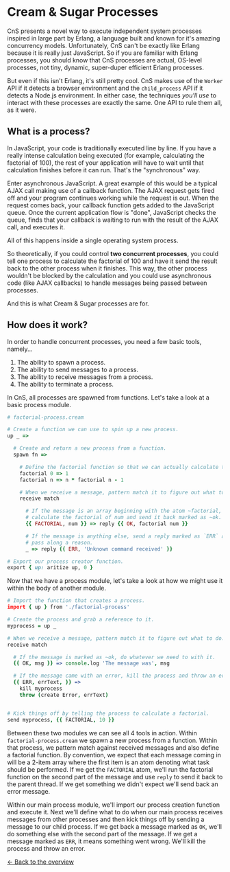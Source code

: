 # Cream & Sugar Processes

CnS presents a novel way to execute independent system processes inspired in large part by Erlang, a language built and known for it's amazing concurrency models. Unfortunately, CnS can't be exactly like Erlang because it is really just JavaScript. So if you are familiar with Erlang processes, you should know that CnS processes are actual, OS-level processes, not tiny, dynamic, super-duper efficient Erlang processes.

But even if this isn't Erlang, it's still pretty cool. CnS makes use of the `Worker` API if it detects a browser environment and the `child_process` API if it detects a Node.js environment. In either case, the techniques _you'll use_ to interact with these processes are exactly the same. One API to rule them all, as it were.

## What is a process?

In JavaScript, your code is traditionally executed line by line. If you have a really intense calculation being executed (for example, calculating the factorial of 100), the rest of your application will have to wait until that calculation finishes before it can run. That's the "synchronous" way.

Enter asynchronous JavaScript. A great example of this would be a typical AJAX call making use of a callback function. The AJAX request gets fired off and your program continues working while the request is out. When the request comes back, your callback function gets added to the JavaScript queue. Once the current application flow is "done", JavaScript checks the queue, finds that your callback is waiting to run with the result of the AJAX call, and executes it.

All of this happens inside a single operating system process.

So theoretically, if you could control **two concurrent processes**, you could tell one process to calculate the factorial of 100 and have it send the result back to the other process when it finishes. This way, the other process wouldn't be blocked by the calculation and you could use asynchronous code (like AJAX callbacks) to handle messages being passed between processes.

And this is what Cream & Sugar processes are for.

## How does it work?

In order to handle concurrent processes, you need a few basic tools, namely...

1. The ability to spawn a process.
2. The ability to send messages to a process.
3. The ability to receive messages from a process.
4. The ability to terminate a process.

In CnS, all processes are spawned from functions. Let's take a look at a basic process module.

```ruby
# factorial-process.cream

# Create a function we can use to spin up a new process.
up _ =>

  # Create and return a new process from a function.
  spawn fn =>

    # Define the factorial function so that we can actually calculate them.
    factorial 0 => 1
    factorial n => n * factorial n - 1

    # When we receive a message, pattern match it to figure out what to do.
    receive match

      # If the message is an array beginning with the atom ~factorial, we'll
      # calculate the factorial of num and send it back marked as ~ok.
      {{ FACTORIAL, num }} => reply {{ OK, factorial num }}

      # If the message is anything else, send a reply marked as `ERR` and
      # pass along a reason.
      _ => reply {{ ERR, 'Unknown command received' }}

# Export our process creator function.
export { up: aritize up, 0 }
```

Now that we have a process module, let's take a look at how we might use it within the body of another module.

```coffeescript
# Import the function that creates a process.
import { up } from './factorial-process'

# Create the process and grab a reference to it.
myprocess = up _

# When we receive a message, pattern match it to figure out what to do.
receive match

  # If the message is marked as ~ok, do whatever we need to with it.
  {{ OK, msg }} => console.log 'The message was', msg

  # If the message came with an error, kill the process and throw an error.
  {{ ERR, errText, }} =>
    kill myprocess
    throw (create Error, errText)


# Kick things off by telling the process to calculate a factorial.
send myprocess, {{ FACTORIAL, 10 }}
```

Between these two modules we can see all 4 tools in action. Within `factorial-process.cream` we spawn a new process from a function. Within that process, we pattern match against received messages and also define a factorial function. By convention, we expect that each message coming in will be a 2-item array where the first item is an atom denoting what task should be performed. If we get the `FACTORIAL` atom, we'll run the factorial function on the second part of the message and use `reply` to send it back to the parent thread. If we get something we didn't expect we'll send back an error message.

Within our main process module, we'll import our process creation function and execute it. Next we'll define what to do when our main process receives messages from other processes and then kick things off by sending a message to our child process. If we get back a message marked as `OK`, we'll do something else with the second part of the message. If we get a message marked as `ERR`, it means something went wrong. We'll kill the process and throw an error.

[<- Back to the overview](overview.md)
